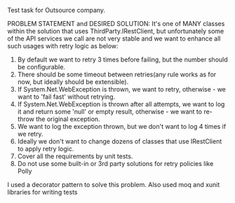 Test task for Outsource company.


PROBLEM STATEMENT and DESIRED SOLUTION:
It's one of MANY classes within the solution that uses ThirdParty.IRestClient,
but unfortunately some of the API services we call are not very stable and we want to enhance all such usages with retry logic as below: 
1. By default we want to retry 3 times before failing, but the number should be configurable.
2. There should be some timeout between retries(any rule works as for now, but ideally should be extensible).
3. If System.Net.WebException is thrown, we want to retry, otherwise - we want to 'fail fast' without retrying.
4. If System.Net.WebException is thrown after all attempts, we want to log it and return some 'null' or empty result, otherwise - we want to re-throw the original exception.
5. We want to log the exception thrown, but we don't want to log 4 times if we retry.
6. Ideally we don't want to change dozens of classes that use IRestClient to apply retry logic.
7. Cover all the requirements by unit tests.
8. Do not use some built-in or 3rd party solutions for retry policies like Polly

I used a decorator pattern to solve this problem.
Also used moq and xunit libraries for writing tests
